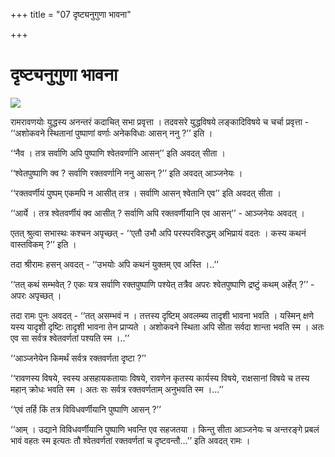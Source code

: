 +++
title = "07 दृष्ट्यनुगुणा भावना"

+++
# दृष्ट्यनुगुणा भावना

![](magazine_images/img-1658380100Bal1.jpg)

रामरावणयोः युद्धस्य अनन्तरं कदाचित् सभा प्रवृत्ता । तदवसरे युद्धविषये लङ्कादिविषये च चर्चा प्रवृत्ता - ‘‘अशोकवने स्थितानां पुष्पाणां वर्णाः अनेकविधाः आसन् ननु ?’’ इति ।

‘‘नैव । तत्र सर्वाणि अपि पुष्पाणि श्वेतवर्णानि आसन्’’ इति अवदत् सीता ।

‘‘श्वेतपुष्पाणि क्व ? सर्वाणि रक्तवर्णानि ननु आसन् ?’’ इति अवदत् आञ्जनेयः ।

‘‘रक्तवर्णीयं पुष्पम् एकमपि न आसीत् तत्र । सर्वाणि आसन् श्वेतानि एव’’ इति अवदत् सीता ।

‘‘आर्ये । तत्र श्वेतवर्णीयं क्व आसीत् ? सर्वाणि अपि रक्तवर्णीयानि एव आसन्’’ - आञ्जनेयः अवदत् ।

एतत् श्रुत्वा सभास्थः कश्चन अपृच्छत् - ‘‘एतौ उभौ अपि परस्परविरुद्धम् अभिप्रायं वदतः । कस्य कथनं वास्तविकम् ?’’ इति ।

तदा श्रीरामः हसन् अवदत् - ‘‘उभयोः अपि कथनं युक्तम् एव अस्ति ।..’’

‘‘तत् कथं सम्भवेत् ? एकः यत्र सर्वाणि रक्तपुष्पाणि पश्येत् तत्रैव अपरः श्वेतपुष्पाणि द्रष्टुं कथम् अर्हेत् ?’’ - अपरः अपृच्छत् ।

तदा रामः पुनः अवदत् - ‘‘तत् असम्भवं न । तत्तस्य दृष्टिम् अवलम्ब्य तादृशी भावना भवति । यस्मिन् क्षणे यस्य यादृशी दृष्टिः तादृशी भावना तेन प्राप्यते । अशोकवने स्थिता अपि सीता सर्वदा शान्ता भवति स्म । अतः एव सा सर्वत्र श्वेतवर्णतां पश्यति स्म ।..’’

‘‘आञ्जनेयेन किमर्थं सर्वत्र रक्तवर्णता दृष्टा ?’’

‘‘रावणस्य विषये, स्वस्य असहायकतायाः विषये, रावणेन कृतस्य कार्यस्य विषये, राक्षसानां विषये च तस्य महान् क्रोधः भवति स्म । अतः सः सर्वत्र रक्तवर्णताम् अनुभवति स्म ।...’’

‘‘एवं तर्हि किं तत्र विविधवर्णीयानि पुष्पाणि आसन् ?’’

‘‘आम् । उद्याने विविधवर्णीयानि पुष्पाणि भवन्ति एव सहजतया । किन्तु सीता आञ्जनेयः च अन्तरङ्गे प्रबलं भावं वहतः स्म इत्यतः तौ श्वेतवर्णतां रक्तवर्णतां च दृष्टवन्तौ...’’ इति अवदत् रामः ।



